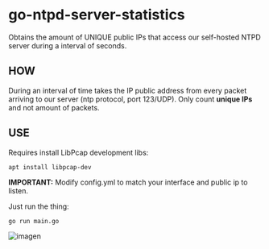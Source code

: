 # go-ntpd-server-statistics
Obtains the amount of UNIQUE public IPs that access our self-hosted NTPD server during a interval of seconds.

## HOW
During an interval of time takes the IP public address from every packet arriving to our server (ntp protocol, port 123/UDP). Only count **unique IPs** and not amount of packets.

## USE
Requires install LibPcap development libs:

```
apt install libpcap-dev
```

**IMPORTANT:** Modify config.yml to match your interface and public ip to listen. 

Just run the thing:

```
go run main.go
````

![imagen](https://github.com/nireitdev/go-ntpd-server-statistics/assets/85206635/bc78f046-63b2-4452-a4d4-6a2f518a71bd)

